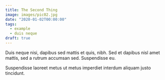 ```yaml
---
title: The Second Thing
image: images/pic02.jpg
date: "2020-01-02T00:00:00"
tags:
  - example
  - duis neque
draft: true
---
```


Duis neque nisi, dapibus sed mattis et quis, nibh. Sed et dapibus nisl amet
mattis, sed a rutrum accumsan sed. Suspendisse eu.

<!-- more -->

Suspendisse laoreet metus ut metus imperdiet interdum aliquam justo tincidunt.
